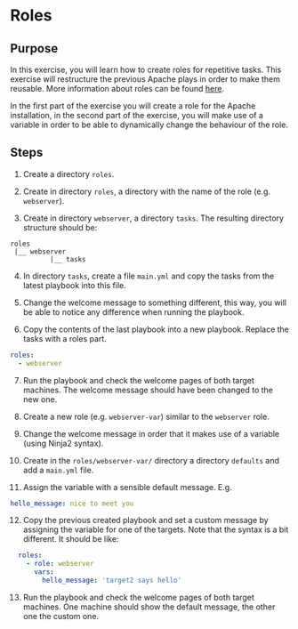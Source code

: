 # Roles

## Purpose
In this exercise, you will learn how to create roles for repetitive tasks. This exercise will restructure the previous Apache plays in order to make them reusable.
More information about roles can be found [here](https://docs.ansible.com/ansible/latest/playbook_guide/playbooks_reuse_roles.html#role-directory-structure).

In the first part of the exercise you will create a role for the Apache installation, in the second part of the exercise, you will make use of a variable in order to be able to dynamically change the behaviour of the role.

## Steps

1. Create a directory `roles`.

2. Create in directory `roles`, a directory with the name of the role (e.g. `webserver`).

3. Create in directory `webserver`, a directory `tasks`.
The resulting directory structure should be:
```shell
roles
 |__ webserver
          |__ tasks
```          

4. In directory `tasks`, create a file `main.yml` and copy the tasks from the latest playbook into this file.

5. Change the welcome message to something different, this way, you will be able to notice any difference when running the playbook.

6. Copy the contents of the last playbook into a new playbook.
Replace the tasks with a roles part.
```yaml
roles:
  - webserver
```

7. Run the playbook and check the welcome pages of both target machines.
The welcome message should have been changed to the new one.

8. Create a new role (e.g. `webserver-var`) similar to the `webserver` role.

9. Change the welcome message in order that it makes use of a variable (using Ninja2 syntax).

10. Create in the `roles/webserver-var/` directory a directory `defaults` and add a `main.yml` file.

11. Assign the variable with a sensible default message. E.g.
```yaml
hello_message: nice to meet you
```

12. Copy the previous created playbook and set a custom message by assigning the variable for one of the targets.
Note that the syntax is a bit different. It should be like:
```yaml
  roles:
    - role: webserver
      vars:
        hello_message: 'target2 says hello'
```

13. Run the playbook and check the welcome pages of both target machines.
One machine should show the default message, the other one the custom one.